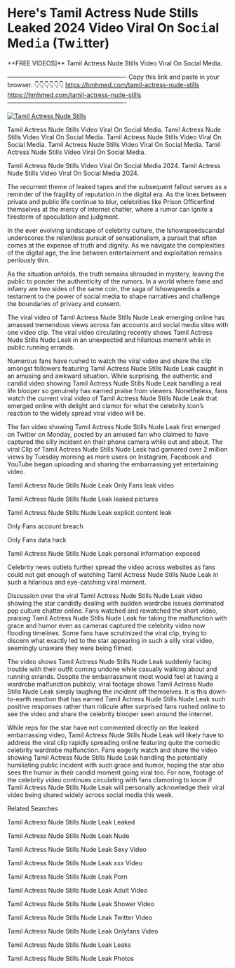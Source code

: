 # Here's Tamil Actress Nude Stills Leaked 2024 Video Viral On Soc𝚒al Med𝚒a (Tw𝚒tter)

++FREE VIDEOS]** Tamil Actress Nude Stills Video Viral On Social Media.

———————————————————-
Copy this link and paste in your browser.
👇👇👇👇👇👇
https://hmhmed.com/tamil-actress-nude-stills
https://hmhmed.com/tamil-actress-nude-stills
———————————————————-

[![Tamil Actress Nude Stills](https://i.imgur.com/dJHk4Zq.gif)](https://hmhmed.com/tamil-actress-nude-stills)

Tamil Actress Nude Stills Video Viral On Social Media. Tamil Actress Nude Stills Video Viral On Social Media. Tamil Actress Nude Stills Video Viral On Social Media. Tamil Actress Nude Stills Video Viral On Social Media. Tamil Actress Nude Stills Video Viral On Social Media.

Tamil Actress Nude Stills Video Viral On Social Media 2024. Tamil Actress Nude Stills Video Viral On Social Media 2024.

The recurrent theme of leaked tapes and the subsequent fallout serves as a reminder of the fragility of reputation in the digital era. As the lines between private and public life continue to blur, celebrities like Prison Officerfind themselves at the mercy of internet chatter, where a rumor can ignite a firestorm of speculation and judgment.

In the ever evolving landscape of celebrity culture, the Ishowspeedscandal underscores the relentless pursuit of sensationalism, a pursuit that often comes at the expense of truth and dignity. As we navigate the complexities of the digital age, the line between entertainment and exploitation remains perilously thin.

As the situation unfolds, the truth remains shrouded in mystery, leaving the public to ponder the authenticity of the rumors. In a world where fame and infamy are two sides of the same coin, the saga of Ishowspeedis a testament to the power of social media to shape narratives and challenge the boundaries of privacy and consent.

The viral video of Tamil Actress Nude Stills Nude Leak emerging online has amassed tremendous views across fan accounts and social media sites with one video clip. The viral video circulating recently shows Tamil Actress Nude Stills Nude Leak in an unexpected and hilarious moment while in public running errands.

Numerous fans have rushed to watch the viral video and share the clip amongst followers featuring Tamil Actress Nude Stills Nude Leak caught in an amusing and awkward situation. While surprising, the authentic and candid video showing Tamil Actress Nude Stills Nude Leak handling a real life blooper so genuinely has earned praise from viewers. Nonetheless, fans watch the current viral video of Tamil Actress Nude Stills Nude Leak that emerged online with delight and clamor for what the celebrity icon’s reaction to the widely spread viral video will be.

The fan video showing Tamil Actress Nude Stills Nude Leak first emerged on Twitter on Monday, posted by an amused fan who claimed to have captured the silly incident on their phone camera while out and about. The viral Clip of Tamil Actress Nude Stills Nude Leak had garnered over 2 million views by Tuesday morning as more users on Instagram, Facebook and YouTube began uploading and sharing the embarrassing yet entertaining video.

Tamil Actress Nude Stills Nude Leak Only Fans leak video

Tamil Actress Nude Stills Nude Leak leaked pictures

Tamil Actress Nude Stills Nude Leak explicit content leak

Only Fans account breach

Only Fans data hack

Tamil Actress Nude Stills Nude Leak personal information exposed

Celebrity news outlets further spread the video across websites as fans could not get enough of watching Tamil Actress Nude Stills Nude Leak in such a hilarious and eye-catching viral moment.

Discussion over the viral Tamil Actress Nude Stills Nude Leak video showing the star candidly dealing with sudden wardrobe issues dominated pop culture chatter online. Fans watched and rewatched the short video, praising Tamil Actress Nude Stills Nude Leak for taking the malfunction with grace and humor even as cameras captured the celebrity video now flooding timelines. Some fans have scrutinized the viral clip, trying to discern what exactly led to the star appearing in such a silly viral video, seemingly unaware they were being filmed.

The video shows Tamil Actress Nude Stills Nude Leak suddenly facing trouble with their outfit coming undone while casually walking about and running errands. Despite the embarrassment most would feel at having a wardrobe malfunction publicly, viral footage shows Tamil Actress Nude Stills Nude Leak simply laughing the incident off themselves. It is this down-to-earth reaction that has earned Tamil Actress Nude Stills Nude Leak such positive responses rather than ridicule after surprised fans rushed online to see the video and share the celebrity blooper seen around the internet.

While reps for the star have not commented directly on the leaked embarrassing video, Tamil Actress Nude Stills Nude Leak will likely have to address the viral clip rapidly spreading online featuring quite the comedic celebrity wardrobe malfunction. Fans eagerly watch and share the video showing Tamil Actress Nude Stills Nude Leak handling the potentially humiliating public incident with such grace and humor, hoping the star also sees the humor in their candid moment going viral too. For now, footage of the celebrity video continues circulating with fans clamoring to know if Tamil Actress Nude Stills Nude Leak will personally acknowledge their viral video being shared widely across social media this week.

Related Searches

Tamil Actress Nude Stills Nude Leak Leaked

Tamil Actress Nude Stills Nude Leak Nude

Tamil Actress Nude Stills Nude Leak Sexy Video

Tamil Actress Nude Stills Nude Leak xxx Video

Tamil Actress Nude Stills Nude Leak Porn

Tamil Actress Nude Stills Nude Leak Adult Video

Tamil Actress Nude Stills Nude Leak Shower Video

Tamil Actress Nude Stills Nude Leak Twitter Video

Tamil Actress Nude Stills Nude Leak Onlyfans Video

Tamil Actress Nude Stills Nude Leak Leaks

Tamil Actress Nude Stills Nude Leak Photos